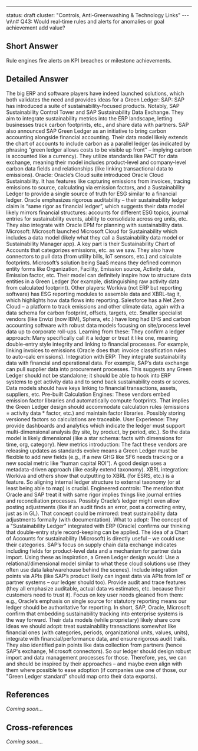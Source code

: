 ---
status: draft
cluster: "Controls, Anti-Greenwashing & Technology Links"
---\n\n# Q43: Would real-time rules and alerts for anomalies or goal achievement add value?

## Short Answer

Rule engines fire alerts on KPI breaches or milestone achievements.

## Detailed Answer

The big ERP and software players have indeed launched solutions, which both validates the need and provides ideas for a Green Ledger:
SAP: SAP has introduced a suite of sustainability-focused products. Notably, SAP Sustainability Control Tower and SAP Sustainability Data Exchange. They aim to integrate sustainability metrics into the ERP landscape, letting businesses track carbon footprints, etc., and share data with partners. SAP also announced SAP Green Ledger as an initiative to bring carbon accounting alongside financial accounting. Their data model likely extends the chart of accounts to include carbon as a parallel ledger (as indicated by phrasing “green ledger allows costs to be visible up front” – implying carbon is accounted like a currency). They utilize standards like PACT for data exchange, meaning their model includes product-level and company-level carbon data fields and relationships (like linking transactional data to emissions).
Oracle: Oracle’s Cloud suite introduced Oracle Cloud Sustainability. It has features like capturing emissions from invoices, tracing emissions to source, calculating via emission factors, and a Sustainability Ledger to provide a single source of truth for ESG similar to a financial ledger. Oracle emphasizes rigorous auditability – their sustainability ledger claim is “same rigor as financial ledger”, which suggests their data model likely mirrors financial structures: accounts for different ESG topics, journal entries for sustainability events, ability to consolidate across org units, etc. They also integrate with Oracle EPM for planning with sustainability data.
Microsoft: Microsoft launched Microsoft Cloud for Sustainability which includes a data model (likely what they call a Sustainability data model or Sustainability Manager app). A key part is their Sustainability Chart of Accounts that categorizes emissions, etc. as we saw. They also have connectors to pull data (from utility bills, IoT sensors, etc.) and calculate footprints. Microsoft’s solution being SaaS means they defined common entity forms like Organization, Facility, Emission source, Activity data, Emission factor, etc. Their model can definitely inspire how to structure data entities in a Green Ledger (for example, distinguishing raw activity data from calculated footprint).
Other players:
Workiva (not ERP but reporting software) has ESG reporting modules to assemble data and XBRL-tag it, which highlights how data flows into reporting.
Salesforce has a Net Zero Cloud – a platform to track emissions and other climate data, again with a data schema for carbon footprint, offsets, targets, etc.
Smaller specialist vendors (like Envizi (now IBM), Sphera, etc.) have long had EHS and carbon accounting software with robust data models focusing on site/process level data up to corporate roll-ups.
Learning from these:
They confirm a ledger approach: Many specifically call it a ledger or treat it like one, meaning double-entry style integrity and linking to financial processes. For example, linking invoices to emissions (Oracle does that: invoice classification rules to auto-calc emissions).
Integration with ERP: They integrate sustainability data with financial and operational data. For example, SAP’s data exchange can pull supplier data into procurement processes. This suggests any Green Ledger should not be standalone; it should be able to hook into ERP systems to get activity data and to send back sustainability costs or scores. Data models should have keys linking to financial transactions, assets, suppliers, etc.
Pre-built Calculation Engines: These vendors embed emission factor libraries and automatically compute footprints. That implies the Green Ledger design should accommodate calculation rules (emissions = activity data * factor, etc.) and maintain factor libraries. Possibly storing versioned factors so calculations are traceable.
User Experience: They provide dashboards and analytics which indicate the ledger must support multi-dimensional analysis (by site, by product, by period, etc.). So the data model is likely dimensional (like a star schema: facts with dimensions for time, org, category).
New metrics introduction: The fact these vendors are releasing updates as standards evolve means a Green Ledger must be flexible to add new fields (e.g., if a new GHG like SF6 needs tracking or a new social metric like “human capital ROI”). A good design uses a metadata-driven approach (like easily extend taxonomy).
XBRL integration: Workiva and others show that outputting to XBRL (for ESRS, etc.) is a feature. So aligning internal ledger structure to external taxonomy (or at least being able to map) is crucial.
Engineered controls: The mention that Oracle and SAP treat it with same rigor implies things like journal entries and reconciliation processes. Possibly Oracle’s ledger might even allow posting adjustments (like if an audit finds an error, post a correcting entry, just as in GL). That concept could be mirrored: treat sustainability data adjustments formally (with documentation).
What to adopt:
The concept of a "Sustainability Ledger" integrated with ERP (Oracle) confirms our thinking that double-entry style record-keeping can be applied.
The idea of a Chart of Accounts for sustainability (Microsoft) is directly useful – we could use their categories.
SAP’s focus on supply chain data exchange indicates including fields for product-level data and a mechanism for partner data import.
Using these as inspiration, a Green Ledger design would:
Use a relational/dimensional model similar to what these cloud solutions use (they often use data lake/warehouse behind the scenes).
Include integration points via APIs (like SAP’s product likely can ingest data via APIs from IoT or partner systems – our ledger should too).
Provide audit and trace features (they all emphasize auditable, actual data vs estimates, etc. because their customers need to trust it).
Focus on key user needs gleaned from them: e.g., Oracle’s emphasis on single source for statutory reporting means our ledger should be authoritative for reporting.
In short, SAP, Oracle, Microsoft confirm that embedding sustainability tracking into enterprise systems is the way forward. Their data models (while proprietary) likely share core ideas we should adopt: treat sustainability transactions somewhat like financial ones (with categories, periods, organizational units, values, units), integrate with financial/performance data, and ensure rigorous audit trails. They also identified pain points like data collection from partners (hence SAP's exchange, Microsoft connectors). So our ledger should design robust import and data management processes for those.
Therefore, yes, we can and should be inspired by their approaches – and maybe even align with them where possible to ease adoption (if companies use one of those, our "Green Ledger standard" should map onto their data exports).

## References

*Coming soon...*

## Cross-references

*Coming soon...*